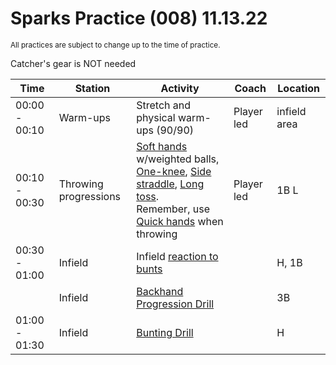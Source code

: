 # Sparks Practice (008) 11.13.22

<small>All practices are subject to change up to the time of practice.</small>

<auro-alert type="warning" style="margin-bottom: 1rem">
Catcher's gear is NOT needed
</auro-alert>

| Time | Station | Activity | Coach | Location |
| --- | --- | --- | --- | --- |
| 00:00 - 00:10 | Warm-ups | Stretch and physical warm-ups (90/90) | Player led | infield area |
| 00:10 - 00:30 |Throwing progressions | [Soft hands](https://youtu.be/-BgiappeTZk) w/weighted balls, [One-knee](https://www.youtube.com/watch?t=86&v=BomXCfnLl7Q&feature=youtu.be&ab_channel=ChristopherTirao), [Side straddle](https://www.youtube.com/watch?v=BomXCfnLl7Q&t=210s&ab_channel=ChristopherTirao), [Long toss](https://www.youtube.com/watch?v=BomXCfnLl7Q&t=358s&ab_channel=ChristopherTirao). <br>Remember, use [Quick hands](https://youtu.be/jauVMA7TM3o) when throwing | Player led | 1B L |
| 00:30 - 01:00 | Infield | Infield [reaction to bunts](https://youtu.be/7zHz_QZ8cDg) |  | H, 1B |
| | Infield | [Backhand Progression Drill](https://youtu.be/Gh1yTw4GjuQ) | | 3B |
| 01:00 - 01:30 | Infield | [Bunting Drill](https://youtu.be/CMspjnZxxMo) | | H |

<div style="page-break-after: always;"></div>


<link rel="stylesheet" href="https://unpkg.com/@alaskaairux/design-tokens@latest/dist/tokens/CSSCustomProperties.css" />
<link rel="stylesheet" href="https://unpkg.com/@alaskaairux/webcorestylesheets@latest/dist/bundled/essentials.css" />

<script src="https://unpkg.com/@aurodesignsystem/auro-alert@latest/dist/auro-alert__bundled.js" type="module"></script>
